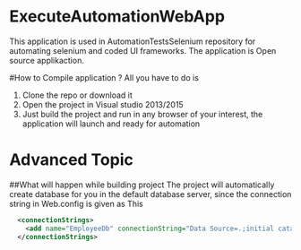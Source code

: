 # ExecuteAutomationWebApp
This application is used in AutomationTestsSelenium repository for automating selenium and coded UI frameworks.
The application is Open source applikaction.

#How to Compile application ?
All you have to do is 

1. Clone the repo or download it
2. Open the project in Visual studio 2013/2015
3. Just build the project and run in any browser of your interest, the application will launch and ready for automation

# Advanced Topic
##What will happen while building project
The project will automatically create database for you in the default database server, since the connection string in Web.config is given as This
```xml
  <connectionStrings>
    <add name="EmployeeDb" connectionString="Data Source=.;initial catalog=EmployeeDB;integrated security=True" providerName="System.Data.SqlClient" />
  </connectionStrings>
```
